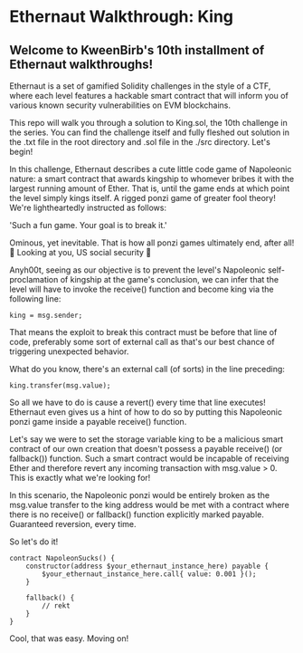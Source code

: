 # Ethernaut Walkthrough: King
## Welcome to KweenBirb's 10th installment of Ethernaut walkthroughs! 

Ethernaut is a set of gamified Solidity challenges in the style of a CTF, where each level features a hackable smart contract that will inform you of various known security vulnerabilities on EVM blockchains.

This repo will walk you through a solution to King.sol, the 10th challenge in the series. You can find the challenge itself and fully fleshed out solution in the .txt file in the root directory and .sol file in the ./src directory. Let's begin!

In this challenge, Ethernaut describes a cute little code game of Napoleonic nature: a smart contract that awards kingship to whomever bribes it with the largest running amount of Ether. That is, until the game ends at which point the level simply kings itself. A rigged ponzi game of greater fool theory! We're lightheartedly instructed as follows:

'Such a fun game. Your goal is to break it.'

Ominous, yet inevitable. That is how all ponzi games ultimately end, after all! 👀 Looking at you, US social security 👀

Anyh00t, seeing as our objective is to prevent the level's Napoleonic self-proclamation of kingship at the game's conclusion, we can infer that the level will have to invoke the receive() function and become king via the following line:

```king = msg.sender;```

That means the exploit to break this contract must be before that line of code, preferably some sort of external call as that's our best chance of triggering unexpected behavior.

What do you know, there's an external call (of sorts) in the line preceding:

```king.transfer(msg.value);```

So all we have to do is cause a revert() every time that line executes! Ethernaut even gives us a hint of how to do so by putting this Napoleonic ponzi game inside a payable receive() function. 

Let's say we were to set the storage variable king to be a malicious smart contract of our own creation that doesn't possess a payable receive() (or fallback()) function. Such a smart contract would be incapable of receiving Ether and therefore revert any incoming transaction with msg.value > 0. This is exactly what we're looking for! 

In this scenario, the Napoleonic ponzi would be entirely broken as the msg.value transfer to the king address would be met with a contract where there is no receive() or fallback() function explicitly marked payable. Guaranteed reversion, every time.

So let's do it!

```
contract NapoleonSucks() {
    constructor(address $your_ethernaut_instance_here) payable {
        $your_ethernaut_instance_here.call{ value: 0.001 }();
    }

    fallback() {
        // rekt
    }
}
```

Cool, that was easy. Moving on!

